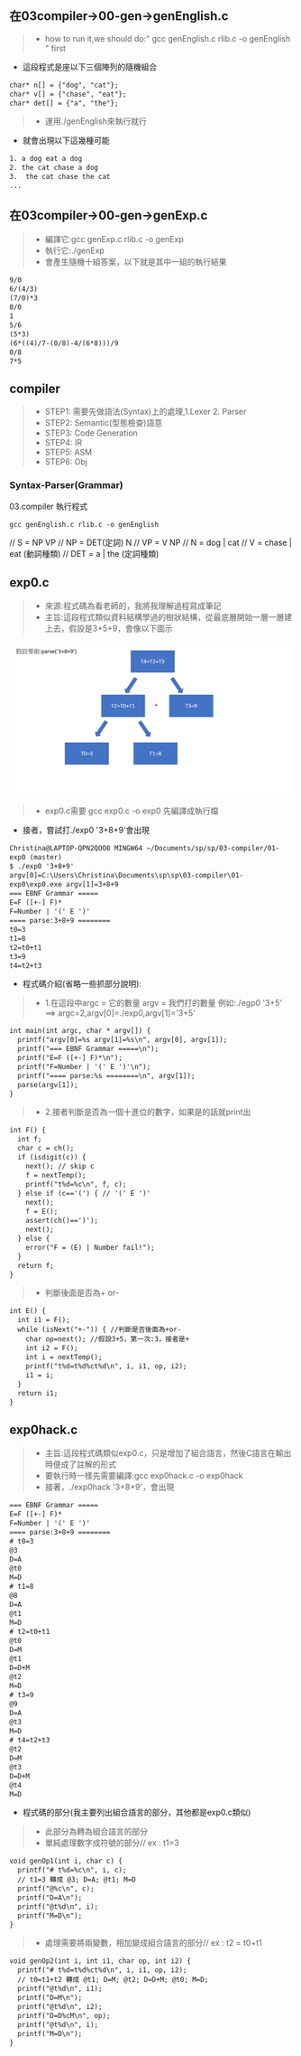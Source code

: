 ## 在03compiler->00-gen->genEnglish.c
>* how to run it,we should do:" gcc genEnglish.c rlib.c -o genEnglish " first
* 這段程式是座以下三個陣列的隨機組合
```
char* n[] = {"dog", "cat"};
char* v[] = {"chase", "eat"};
char* det[] = {"a", "the"};
```
>* 運用./genEnglish來執行就行
* 就會出現以下這幾種可能
```
1. a dog eat a dog
2. the cat chase a dog
3.  the cat chase the cat
...
```

## 在03compiler->00-gen->genExp.c
>* 編譯它:gcc genExp.c rlib.c -o genExp
>* 執行它:./genExp
>* 會產生隨機十組答案，以下就是其中一組的執行結果
```
9/0
6/(4/3)
(7/0)*3
8/0
1
5/6
(5*3)
(6*((4)/7-(0/8)-4/(6*8)))/9
0/8
7*5
```

## compiler
>* STEP1: 需要先做語法(Syntax)上的處理,1.Lexer 2. Parser
>* STEP2: Semantic(型態檢查)語意
>* STEP3: Code Generation
>* STEP4: IR
>* STEP5: ASM
>* STEP6: Obj

### Syntax-Parser(Grammar)
03.compiler 執行程式
```
gcc genEnglish.c rlib.c -o genEnglish
```
// S = NP VP
// NP = DET(定詞) N
// VP = V NP
// N = dog | cat
// V = chase | eat (動詞種類)
// DET = a | the (定詞種類)

## exp0.c
>* 來源:程式碼為看老師的，我將我理解過程寫成筆記
>* 主旨:這段程式類似資料結構學過的樹狀結構，從最底層開始一層一層建上去，假設是3+5+9，會像以下圖示

<img src="picture/add.png">

>* exp0.c需要 gcc exp0.c -o exp0 先編譯成執行檔
* 接者，嘗試打./exp0 '3+8+9'會出現
```
Christina@LAPTOP-QPN2QOO8 MINGW64 ~/Documents/sp/sp/03-compiler/01-exp0 (master)
$ ./exp0 '3+8+9'
argv[0]=C:\Users\Christina\Documents\sp\sp\03-compiler\01-exp0\exp0.exe argv[1]=3+8+9
=== EBNF Grammar =====
E=F ([+-] F)*
F=Number | '(' E ')'
==== parse:3+8+9 ========
t0=3
t1=8
t2=t0+t1
t3=9
t4=t2+t3
```
* 程式碼介紹(省略一些抓部分說明):
>*  1.在這段中argc = 它的數量 argv = 我們打的數量
 例如:./egp0 '3+5' ==> argc=2,argv[0]=./exp0,argv[1]='3+5'
```
int main(int argc, char * argv[]) { 
  printf("argv[0]=%s argv[1]=%s\n", argv[0], argv[1]);
  printf("=== EBNF Grammar =====\n");
  printf("E=F ([+-] F)*\n");
  printf("F=Number | '(' E ')'\n");
  printf("==== parse:%s ========\n", argv[1]);
  parse(argv[1]);
}
```
>* 2.接者判斷是否為一個十進位的數字，如果是的話就print出
```
int F() {
  int f;
  char c = ch();
  if (isdigit(c)) {
    next(); // skip c
    f = nextTemp();
    printf("t%d=%c\n", f, c);
  } else if (c=='(') { // '(' E ')'
    next();
    f = E();
    assert(ch()==')');
    next();
  } else {
    error("F = (E) | Number fail!");
  }
  return f; 
}
```
>* 判斷後面是否為+ or-
```
int E() {
  int i1 = F();
  while (isNext("+-")) { //判斷是否後面為+or-
    char op=next(); //假設3+5，第一次:3，接者是+
    int i2 = F();
    int i = nextTemp();
    printf("t%d=t%d%ct%d\n", i, i1, op, i2);
    i1 = i;
  }
  return i1;
}
```

## exp0hack.c
>* 主旨:這段程式碼類似exp0.c，只是增加了組合語言，然後C語言在輸出時便成了註解的形式
>* 要執行時一樣先需要編譯:gcc exp0hack.c -o exp0hack
>* 接著，./exp0hack '3+8+9'，會出現
```
=== EBNF Grammar =====
E=F ([+-] F)*
F=Number | '(' E ')'
==== parse:3+8+9 ========
# t0=3
@3
D=A
@t0
M=D
# t1=8
@8
D=A
@t1
M=D
# t2=t0+t1
@t0
D=M
@t1
D=D+M
@t2
M=D
# t3=9
@9
D=A
@t3
M=D
# t4=t2+t3
@t2
D=M
@t3
D=D+M
@t4
M=D
```
* 程式碼的部分(我主要列出組合語言的部分，其他都是exp0.c類似)
>* 此部分為轉為組合語言的部分
>* 單純處理數字成符號的部分// ex : t1=3
```
void genOp1(int i, char c) {
  printf("# t%d=%c\n", i, c);
  // t1=3 轉成 @3; D=A; @t1; M=D
  printf("@%c\n", c);
  printf("D=A\n");
  printf("@t%d\n", i);
  printf("M=D\n");
}
```
>* 處理需要將兩變數，相加變成組合語言的部分// ex : t2 = t0+t1
```
void genOp2(int i, int i1, char op, int i2) {
  printf("# t%d=t%d%ct%d\n", i, i1, op, i2);
  // t0=t1+t2 轉成 @t1; D=M; @t2; D=D+M; @t0; M=D;
  printf("@t%d\n", i1);
  printf("D=M\n");
  printf("@t%d\n", i2);
  printf("D=D%cM\n", op);
  printf("@t%d\n", i);
  printf("M=D\n");
}
```
